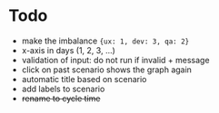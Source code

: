 # Todo

- make the imbalance `{ux: 1, dev: 3, qa: 2}`
- x-axis in days (1, 2, 3, ...)
- validation of input: do not run if invalid + message
- click on past scenario shows the graph again
- automatic title based on scenario
- add labels to scenario
- ~~rename to cycle time~~
